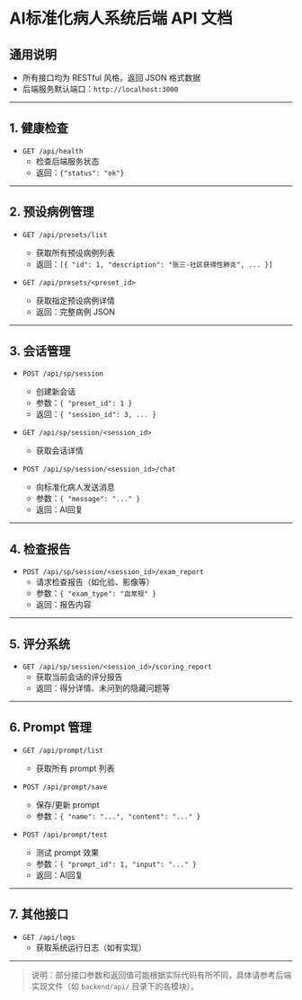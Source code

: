 # AI标准化病人系统后端 API 文档

## 通用说明
- 所有接口均为 RESTful 风格，返回 JSON 格式数据
- 后端服务默认端口：`http://localhost:3000`

---

## 1. 健康检查

- `GET /api/health`
  - 检查后端服务状态
  - 返回：`{"status": "ok"}`

---

## 2. 预设病例管理

- `GET /api/presets/list`
  - 获取所有预设病例列表
  - 返回：`[{ "id": 1, "description": "张三-社区获得性肺炎", ... }]`

- `GET /api/presets/<preset_id>`
  - 获取指定预设病例详情
  - 返回：完整病例 JSON

---

## 3. 会话管理

- `POST /api/sp/session`
  - 创建新会话
  - 参数：`{ "preset_id": 1 }`
  - 返回：`{ "session_id": 3, ... }`

- `GET /api/sp/session/<session_id>`
  - 获取会话详情

- `POST /api/sp/session/<session_id>/chat`
  - 向标准化病人发送消息
  - 参数：`{ "message": "..." }`
  - 返回：AI回复

---

## 4. 检查报告

- `POST /api/sp/session/<session_id>/exam_report`
  - 请求检查报告（如化验、影像等）
  - 参数：`{ "exam_type": "血常规" }`
  - 返回：报告内容

---

## 5. 评分系统

- `GET /api/sp/session/<session_id>/scoring_report`
  - 获取当前会话的评分报告
  - 返回：得分详情、未问到的隐藏问题等

---

## 6. Prompt 管理

- `GET /api/prompt/list`
  - 获取所有 prompt 列表

- `POST /api/prompt/save`
  - 保存/更新 prompt
  - 参数：`{ "name": "...", "content": "..." }`

- `POST /api/prompt/test`
  - 测试 prompt 效果
  - 参数：`{ "prompt_id": 1, "input": "..." }`
  - 返回：AI回复

---

## 7. 其他接口

- `GET /api/logs`
  - 获取系统运行日志（如有实现）

---

> 说明：部分接口参数和返回值可能根据实际代码有所不同，具体请参考后端实现文件（如 `backend/api/` 目录下的各模块）。